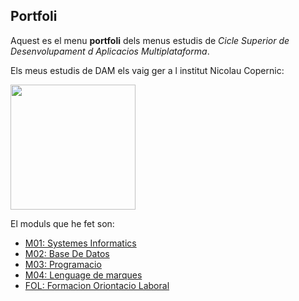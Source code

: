 ## Portfoli

Aquest es el menu **portfoli** dels menus estudis de *Cicle Superior de Desenvolupament d Aplicacios Multiplataforma*.

Els meus estudis de DAM els vaig ger a l institut Nicolau Copernic:

<img src="https://copernic.cat/images/logos/logo-header.png" width="200">
     
El moduls que he fet son:

- [M01: Systemes Informatics](https://github.com/yasinaino/Portfoli/tree/main/M01)
- [M02: Base De Datos](https://github.com/yasinaino/Portfoli/tree/main/M02)
- [M03: Programacio](https://github.com/yasinaino/Portfoli/tree/main/M03)
- [M04: Lenguage de marques](https://github.com/yasinaino/Portfoli/tree/main/M04)
- [FOL: Formacion Oriontacio Laboral](https://github.com/yasinaino/Portfoli/tree/main/FOL) 

